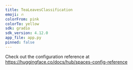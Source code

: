 ```yaml
---
title: TeaLeavesClassification
emoji: 🔥
colorFrom: pink
colorTo: yellow
sdk: gradio
sdk_version: 4.12.0
app_file: app.py
pinned: false
---
```


Check out the configuration reference at https://huggingface.co/docs/hub/spaces-config-reference
